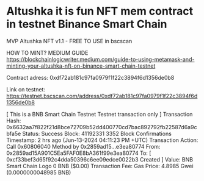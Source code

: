 # Altushka it is fun NFT mem contract in testnet Binance Smart Chain

MVP Altushka NFT v1.1 - FREE TO USE in bscscan

HOW TO MINT? MEDIUM GUIDE 
[https://blockchainlogicwriter.medium.com/guide-to-using-metamask-and-minting-your-altushka-nft-on-binance-smart-chain-testnet
](https://blockchainlogicwriter.medium.com/guide-to-using-metamask-and-minting-your-altushka-nft-on-binance-smart-chain-testnet-07fcae478ac1)

Contract adress: 0xdf72ab181c97fa0979f1f22c3894f6d1356de0b8

Link on testnet: https://testnet.bscscan.com/address/0xdf72ab181c97fa0979f1f22c3894f6d1356de0b8

[ This is a BNB Smart Chain Testnet Testnet transaction only ]
Transaction Hash:
0x6632aa7f822f21d8bce72709b52dd400770cd7bac892792fb22587d6a9cbfa5e 
Status:
Success
Block:
41192331
3352 Block Confirmations
Timestamp:
2 hrs ago (Jun-13-2024 04:11:23 PM +UTC)
Transaction Action:
Call
0x60806040
Method by
0x2859ad15...e3ea80774
From:
0x2859ad15A901C5Ea5FAF0E8bA361f99e3ea80774
To:
[  0xcf33bef3d65f92c4dda50396c6ee09edce0022b3 Created ] 
Value:
BNB Smart Chain Logo
0 BNB
($0.00)
Transaction Fee:
Gas Price:
4.8985 Gwei (0.0000000048985 BNB)
